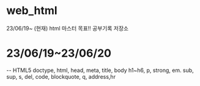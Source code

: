 # web_html
23/06/19~ (현재) html 마스터 목표!! 공부기록 저장소

# 23/06/19~23/06/20
--
HTML5 doctype, html, head, meta, title, body
h1~h6, p, strong, em. sub, sup, s, del, code, blockquote, q, address,hr
